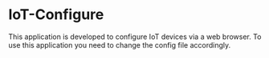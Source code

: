 # IoT-Configure
This application is developed to configure IoT devices via a web browser.
To use this application you need to change the config file accordingly.